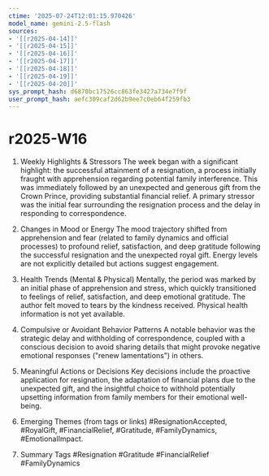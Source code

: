 ```yaml
---
ctime: '2025-07-24T12:01:15.970426'
model_name: gemini-2.5-flash
sources:
- '[[r2025-04-14]]'
- '[[r2025-04-15]]'
- '[[r2025-04-16]]'
- '[[r2025-04-17]]'
- '[[r2025-04-18]]'
- '[[r2025-04-19]]'
- '[[r2025-04-20]]'
sys_prompt_hash: d6870bc17526cc863fe3427a734e7f9f
user_prompt_hash: aefc309caf2d62b9ee7c0eb64f259fb3
---
```

# r2025-W16

1. Weekly Highlights & Stressors
The week began with a significant highlight: the successful attainment of a resignation, a process initially fraught with apprehension regarding potential family interference. This was immediately followed by an unexpected and generous gift from the Crown Prince, providing substantial financial relief. A primary stressor was the initial fear surrounding the resignation process and the delay in responding to correspondence.

2. Changes in Mood or Energy
The mood trajectory shifted from apprehension and fear (related to family dynamics and official processes) to profound relief, satisfaction, and deep gratitude following the successful resignation and the unexpected royal gift. Energy levels are not explicitly detailed but actions suggest engagement.

3. Health Trends (Mental & Physical)
Mentally, the period was marked by an initial phase of apprehension and stress, which quickly transitioned to feelings of relief, satisfaction, and deep emotional gratitude. The author felt moved to tears by the kindness received. Physical health information is not yet available.

4. Compulsive or Avoidant Behavior Patterns
A notable behavior was the strategic delay and withholding of correspondence, coupled with a conscious decision to avoid sharing details that might provoke negative emotional responses ("renew lamentations") in others.

5. Meaningful Actions or Decisions
Key decisions include the proactive application for resignation, the adaptation of financial plans due to the unexpected gift, and the insightful choice to withhold potentially upsetting information from family members for their emotional well-being.

6. Emerging Themes (from tags or links)
#ResignationAccepted, #RoyalGift, #FinancialRelief, #Gratitude, #FamilyDynamics, #EmotionalImpact.

7. Summary Tags
#Resignation #Gratitude #FinancialRelief #FamilyDynamics